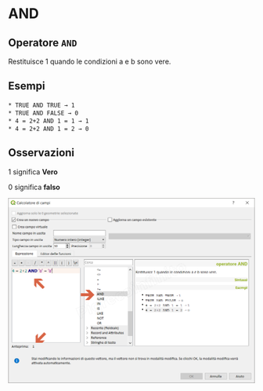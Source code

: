 # AND

## Operatore `AND`

Restituisce 1 quando le condizioni a e b sono vere.

## Esempi

```text
* TRUE AND TRUE → 1
* TRUE AND FALSE → 0
* 4 = 2+2 AND 1 = 1 → 1
* 4 = 2+2 AND 1 = 2 → 0
```

## Osservazioni

1 significa **Vero**

0 significa **falso**

![](../../../.gitbook/assets/and1.png)

